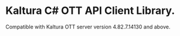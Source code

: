 # Kaltura C# OTT API Client Library.
Compatible with Kaltura OTT server version 4.82.7.14130 and above.
